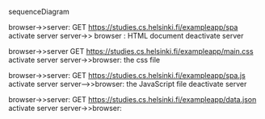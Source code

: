sequenceDiagram

browser->>server: GET https://studies.cs.helsinki.fi/exampleapp/spa
activate server
server->> browser : HTML document
deactivate server

browser->>server GET https://studies.cs.helsinki.fi/exampleapp/main.css
activate server
server->>browser: the css file

browser->>server: GET https://studies.cs.helsinki.fi/exampleapp/spa.js
activate server
server-->>browser: the JavaScript file
deactivate server

browser->>server: GET https://studies.cs.helsinki.fi/exampleapp/data.json
activate server
server->>browser: 